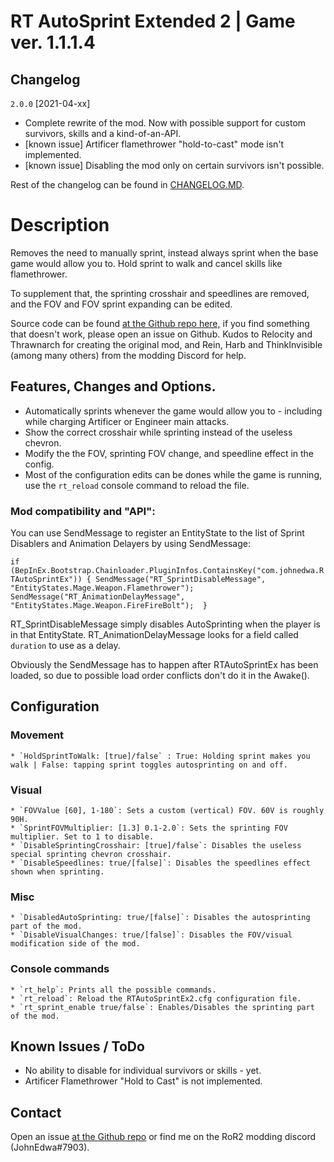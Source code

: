 # RT AutoSprint Extended 2 | Game ver. 1.1.1.4

## Changelog

`2.0.0`  [2021-04-xx]

* Complete rewrite of the mod. Now with possible support for custom survivors, skills and a kind-of-an-API.
* [known issue] Artificer flamethrower "hold-to-cast" mode isn't implemented.
* [known issue] Disabling the mod only on certain survivors isn't possible.

Rest of the changelog can be found in [CHANGELOG.MD](https://github.com/JohnEdwa/RTAutoSprintExtended/blob/master/CHANGELOG.md).

# Description

Removes the need to manually sprint, instead always sprint when the base game would allow you to. Hold sprint to walk and cancel skills like flamethrower.

To supplement that, the sprinting crosshair and speedlines are removed, and the FOV and FOV sprint expanding can be edited.

Source code can be found [at the Github repo here,](https://github.com/JohnEdwa/RTAutoSprintExtended) if you find something that doesn't work, please open an issue on Github.
Kudos to Relocity and Thrawnarch for creating the original mod, and Rein, Harb and ThinkInvisible (among many others) from the modding Discord for help.

## Features, Changes and Options.

* Automatically sprints whenever the game would allow you to - including while charging Artificer or Engineer main attacks.
* Show the correct crosshair while sprinting instead of the useless chevron.
* Modify the the FOV, sprinting FOV change, and speedline effect in the config.
* Most of the configuration edits can be dones while the game is running, use the `rt_reload` console command to reload the file.

### Mod compatibility and "API":

You can use SendMessage to register an EntityState to the list of Sprint Disablers and Animation Delayers by using SendMessage:

`if (BepInEx.Bootstrap.Chainloader.PluginInfos.ContainsKey("com.johnedwa.RTAutoSprintEx")) {
    SendMessage("RT_SprintDisableMessage", "EntityStates.Mage.Weapon.Flamethrower"); 
    SendMessage("RT_AnimationDelayMessage", "EntityStates.Mage.Weapon.FireFireBolt"); 
}`

RT_SprintDisableMessage simply disables AutoSprinting when the player is in that EntityState.
RT_AnimationDelayMessage looks for a field called `duration` to use as a delay. 

Obviously the SendMessage has to happen after RTAutoSprintEx has been loaded, so due to possible load order conflicts don't do it in the Awake().

## Configuration

### Movement

    * `HoldSprintToWalk: [true]/false` : True: Holding sprint makes you walk | False: tapping sprint toggles autosprinting on and off.

### Visual

    * `FOVValue [60], 1-180`: Sets a custom (vertical) FOV. 60V is roughly 90H.
    * `SprintFOVMultiplier: [1.3] 0.1-2.0`: Sets the sprinting FOV multiplier. Set to 1 to disable.
    * `DisableSprintingCrosshair: [true]/false`: Disables the useless special sprinting chevron crosshair.
    * `DisableSpeedlines: true/[false]`: Disables the speedlines effect shown when sprinting.

### Misc

    * `DisabledAutoSprinting: true/[false]`: Disables the autosprinting part of the mod.
    * `DisableVisualChanges: true/[false]`: Disables the FOV/visual modification side of the mod.

### Console commands

    * `rt_help`: Prints all the possible commands.
    * `rt_reload`: Reload the RTAutoSprintEx2.cfg configuration file.
    * `rt_sprint_enable true/false`: Enables/Disables the sprinting part of the mod.

## Known Issues / ToDo

* No ability to disable for individual survivors or skills - yet.
* Artificer Flamethrower "Hold to Cast" is not implemented.

## Contact

Open an issue [at the Github repo](https://github.com/JohnEdwa/RTAutoSprintExtended) or find me on the RoR2 modding discord (JohnEdwa#7903).
